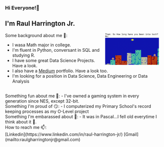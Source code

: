 ### Hi Everyone!👋

<!--
**RaulGHJr/RaulGHJr** is a ✨ _special_ ✨ repository because its `README.md` (this file) appears on your GitHub profile.
-->
## I'm Raul Harrington Jr.
<img width="35%" align="right" alt="GIF" src="https://github.com/RaulGHJr/RaulGHJr/blob/main/Howlong.gif" />

Some background about me 💬:
- I wasa Math major in college.
- I'm fluent in Python, conversant in SQL and studying R.
- I have some great Data Science Projects. Have a look.
- I also have a  [Medium](https://raulgharringtonjr.medium.com/) portfolio. Have a look too.
- I'm looking for a position in Data Science, Data Engineering or Data Analysis
<br>
Something fun about me 🎉:
- I've owned a gaming system in every generation since NES, except 32-bit.
<br>
Something I'm proud of 😏:
- I computerized my Primary School's record keeping processes as my O-Level project
<br>
Something I'm embarassed about 🤦:
- It was in Pascal...I fell old everytime I think about it 👴.
<br>
How to reach me 📫:
<br>[Linkedin](https://www.linkedin.com/in/raul-harrington-jr/) [Gmail](mailto:raulgharringtonjr@gmail.com)
<br />


